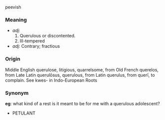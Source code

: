 peevish
### Meaning
+ _adj_:
   1. Querulous or discontented.
   2. Ill-tempered
+ _adj_: Contrary; fractious

### Origin

Middle English querulose, litigious, quarrelsome, from Old French querelos, from Late Latin querulōsus, querulous, from Latin querulus, from querī, to complain. See kwes- in Indo-European Roots

### Synonym

__eg__: what kind of a rest is it meant to be for me with a querulous adolescent?

+ PETULANT



